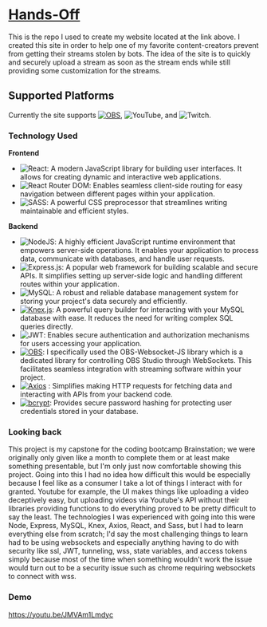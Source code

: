 # [Hands-Off](https://www.hands-off.app) 

This is the repo I used to create my website located at the link above. I created this site in order to help one of my favorite content-creators prevent from getting their streams stolen by bots.
The idea of the site is to quickly and securely upload a stream as soon as the stream ends while still providing some customization for the streams.

## Supported Platforms

Currently the site supports [![OBS](https://img.shields.io/badge/OBS-Open%20Broadcaster%20Software-282c34?style=plastic&logo=obs-studio)](https://obsproject.com/), ![YouTube](https://img.shields.io/badge/YouTube-%23FF0000.svg?style=plastic&logo=YouTube&logoColor=white), and ![Twitch](https://img.shields.io/badge/Twitch-9347FF?style=plastic&logo=twitch&logoColor=white).

### Technology Used

**Frontend**

+ ![React](https://img.shields.io/badge/react-%2320232a.svg?style=plastic&logo=react&logoColor=%2361DAFB): A modern JavaScript library for building user interfaces. It allows for creating dynamic and interactive web applications.
+ ![React Router DOM](https://img.shields.io/badge/React_Router-CA4245?style=plastic&logo=react-router&logoColor=white): Enables seamless client-side routing for easy navigation between different pages within your application.
+ ![SASS](https://img.shields.io/badge/SASS-hotpink.svg?style=plastic&logo=SASS&logoColor=white): A powerful CSS preprocessor that streamlines writing maintainable and efficient styles.

**Backend**

+ ![NodeJS](https://img.shields.io/badge/node.js-6DA55F?style=plastic&logo=node.js&logoColor=white): A highly efficient JavaScript runtime environment that empowers server-side operations. It enables your application to process data, communicate with databases, and handle user requests.
+ ![Express.js](https://img.shields.io/badge/express.js-%23404d59.svg?style=plastic&logo=express&logoColor=%2361DAFB): A popular web framework for building scalable and secure APIs. It simplifies setting up server-side logic and handling different routes within your application.
+ ![MySQL](https://img.shields.io/badge/mysql-%2300f.svg?style=plastic&logo=mysql&logoColor=white): A robust and reliable database management system for storing your project's data securely and efficiently.
+ [![Knex.js](https://img.shields.io/badge/Knex.js-57A34B?style=plastic&logo=database&color=E26421)](http://knexjs.org/): A powerful query builder for interacting with your MySQL database with ease. It reduces the need for writing complex SQL queries directly.
+ ![JWT](https://img.shields.io/badge/JWT-black?style=plastic&logo=JSON%20web%20tokens): Enables secure authentication and authorization mechanisms for users accessing your application.
+ [![OBS](https://img.shields.io/badge/OBS-Open%20Broadcaster%20Software-282c34?style=plastic&logo=obs-studio)](https://obsproject.com/): I specifically used the OBS-Websocket-JS library which is a dedicated library for controlling OBS Studio through WebSockets. This facilitates seamless integration with streaming software within your project.
+ [![Axios](https://img.shields.io/badge/Axios-56A5FF?style=plastic&logo=axios&color=5A29E4)](https://axios-http.com/)
: Simplifies making HTTP requests for fetching data and interacting with APIs from your backend code.
+ [![bcrypt](https://img.shields.io/badge/bcrypt-Hashing%20algorithm-2A6DF4?style=plastic&logo=node.js&color=black)](https://www.npmjs.com/package/bcrypt): Provides secure password hashing for protecting user credentials stored in your database.

### Looking back

This project is my capstone for the coding bootcamp Brainstation; we were originally only given like a month to complete them or at least make something presentable, but I'm only just now comfortable
showing this project. Going into this I had no idea how difficult this would be especially because I feel like as a consumer I take a lot of things I interact with for granted. Youtube for example, the UI makes things like uploading a video deceptively easy, but uploading videos via Youtube's API without their libraries providing functions to do everything proved to be pretty difficult to say the least. The technologies I was experienced with going into this were Node, Express, MySQL, Knex, Axios, React, and Sass, but I had to learn everything else from scratch; I'd say the most challenging things to learn had to be using websockets and especially anything having to do with security like ssl, JWT, tunneling, wss, state variables, and access tokens simply because most of the time when something wouldn't work the issue would turn out to be a security issue such as chrome requiring websockets to connect with wss.

### Demo

https://youtu.be/JMVAm1Lmdyc



